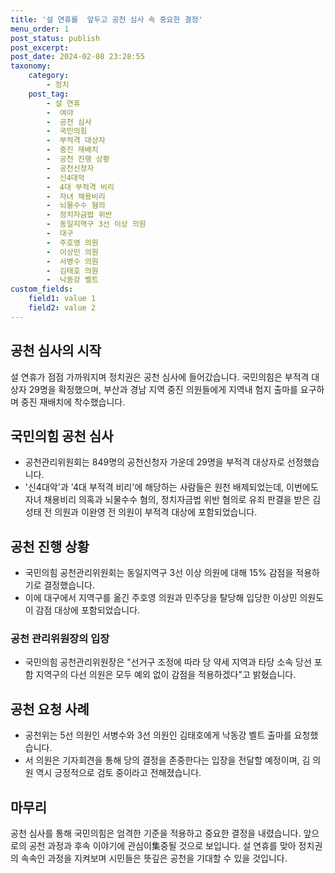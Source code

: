 ```yaml
---
title: '설 연휴를  앞두고 공천 심사 속 중요한 결정'
menu_order: 1
post_status: publish
post_excerpt: 
post_date: 2024-02-08 23:28:55
taxonomy:
    category:
        - 정치
    post_tag:
        - 설 연휴
        -  여야
        -  공천 심사
        -  국민의힘
        -  부적격 대상자
        -  중진 재배치
        -  공천 진행 상황
        -  공천신청자
        -  신4대악
        -  4대 부적격 비리
        -  자녀 채용비리
        -  뇌물수수 혐의
        -  정치자금법 위반
        -  동일지역구 3선 이상 의원
        -  대구
        -  주호영 의원
        -  이상민 의원
        -  서병수 의원
        -  김태호 의원
        -  낙동강 벨트
custom_fields:
    field1: value 1
    field2: value 2
---
```


## 공천 심사의 시작
설 연휴가 점점 가까워지며 정치권은 공천 심사에 들어갔습니다. 국민의힘은 부적격 대상자 29명을 확정했으며, 부산과 경남 지역 중진 의원들에게 지역내 험지 출마를 요구하며 중진 재배치에 착수했습니다.
## 국민의힘 공천 심사
- 공천관리위원회는 849명의 공천신청자 가운데 29명을 부적격 대상자로 선정했습니다.
- '신4대악'과 '4대 부적격 비리'에 해당하는 사람들은 원천 배제되었는데, 이번에도 자녀 채용비리 의혹과 뇌물수수 혐의, 정치자금법 위반 혐의로 유죄 판결을 받은 김성태 전 의원과 이완영 전 의원이 부적격 대상에 포함되었습니다.
## 공천 진행 상황
- 국민의힘 공천관리위원회는 동일지역구 3선 이상 의원에 대해 15% 감점을 적용하기로 결정했습니다.
- 이에 대구에서 지역구를 옮긴 주호영 의원과 민주당을 탈당해 입당한 이상민 의원도 이 감점 대상에 포함되었습니다.
### 공천 관리위원장의 입장
- 국민의힘 공천관리위원장은 "선거구 조정에 따라 당 약세 지역과 타당 소속 당선 포함 지역구의 다선 의원은 모두 예외 없이 감점을 적용하겠다"고 밝혔습니다.
## 공천 요청 사례
- 공천위는 5선 의원인 서병수와 3선 의원인 김태호에게 낙동강 벨트 출마를 요청했습니다.
- 서 의원은 기자회견을 통해 당의 결정을 존중한다는 입장을 전달할 예정이며, 김 의원 역시 긍정적으로 검토 중이라고 전해졌습니다.
## 마무리
공천 심사를 통해 국민의힘은 엄격한 기준을 적용하고 중요한 결정을 내렸습니다. 앞으로의 공천 과정과 후속 이야기에 관심이集중될 것으로 보입니다. 설 연휴를 맞아 정치권의 속속인 과정을 지켜보며 시민들은 뜻깊은 공천을 기대할 수 있을 것입니다.

